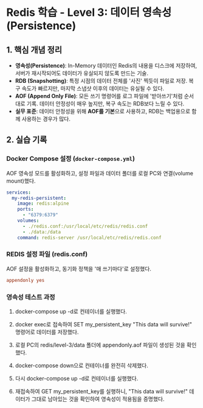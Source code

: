 # Redis 학습 - Level 3: 데이터 영속성 (Persistence)

## 1. 핵심 개념 정리
- **영속성(Persistence)**: In-Memory 데이터인 Redis의 내용을 디스크에 저장하여, 서버가 재시작되어도 데이터가 유실되지 않도록 만드는 기술.
- **RDB (Snapshotting)**: 특정 시점의 데이터 전체를 '사진' 찍듯이 파일로 저장. 복구 속도가 빠르지만, 마지막 스냅샷 이후의 데이터는 유실될 수 있다.
- **AOF (Append Only File)**: 모든 쓰기 명령어를 로그 파일에 '받아쓰기'처럼 순서대로 기록. 데이터 안정성이 매우 높지만, 복구 속도는 RDB보다 느릴 수 있다.
- **실무 표준**: 데이터 안정성을 위해 **AOF를 기본**으로 사용하고, RDB는 백업용으로 함께 사용하는 경우가 많다.

## 2. 실습 기록

### Docker Compose 설정 (`docker-compose.yml`)
AOF 영속성 모드를 활성화하고, 설정 파일과 데이터 폴더를 로컬 PC와 연결(volume mount)했다.

```yaml
services:
  my-redis-persistent:
    image: redis:alpine
    ports:
      - "6379:6379"
    volumes:
      - ./redis.conf:/usr/local/etc/redis/redis.conf
      - ./data:/data
    command: redis-server /usr/local/etc/redis/redis.conf
```

### REDIS 설정 파일 (redis.conf)
AOF 설정을 활성화하고, 동기화 정책을 '매 쓰기마다'로 설정했다.

```conf
appendonly yes
```

### 영속성 테스트 과정
1. docker-compose up -d로 컨테이너를 실행했다.

2. docker exec로 접속하여 SET my_persistent_key "This data will survive!" 명령어로 데이터를 저장했다.

3. 로컬 PC의 redis/level-3/data 폴더에 appendonly.aof 파일이 생성된 것을 확인했다.

4. docker-compose down으로 컨테이너를 완전히 삭제했다.

5. 다시 docker-compose up -d로 컨테이너를 실행했다.

6. 재접속하여 GET my_persistent_key를 실행하니, "This data will survive!" 데이터가 그대로 남아있는 것을 확인하여 영속성이 적용됨을 증명했다.